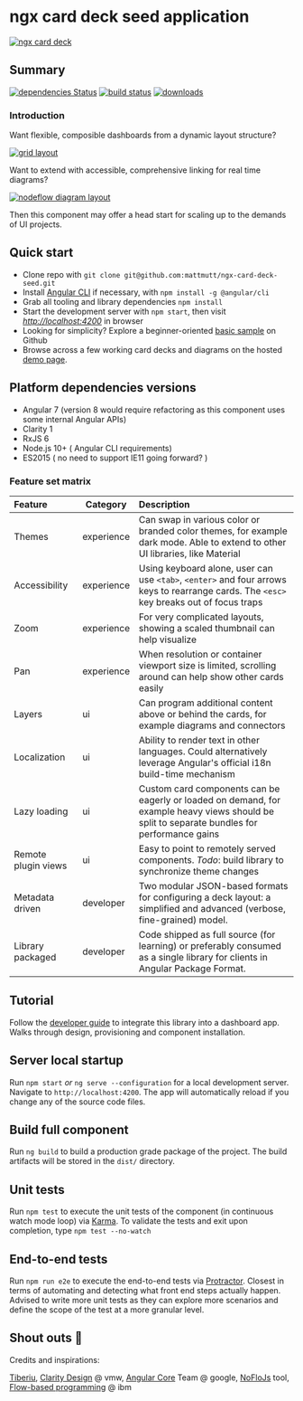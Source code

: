 # ngx card deck seed application


[![ngx card deck](http://i.postimg.cc/kGm8vJWs/card-deck.png)](http://i.postimg.cc/kGm8vJWs/card-deck.png)

[//]: # (remove https://postimg.cc/delete/fGwX2thh/d73f604c )


## Summary
[![dependencies Status](https://david-dm.org/mattmutt/ngx-card-deck/status.svg)](https://david-dm.org/mattmutt/ngx-card-deck-seed)
[![build status](https://travis-ci.com/mattmutt/ngx-card-deck-seed.svg?branch=master)](https://travis-ci.com/mattmutt/ngx-card-deck-seed)
[![downloads](https://img.shields.io/npm/dm/ngx-card-deck.svg)](https://www.npmjs.com/package/ngx-card-deck)


### Introduction

Want flexible, composible dashboards from a dynamic layout structure? 

[![grid layout](http://i.postimg.cc/x8rLRTvy/ngx-card-deck-grid-layout.png)](http://i.postimg.cc/x8rLRTvy/ngx-card-deck-grid-layout.png)

[//]: # (remove 0Tv7HJsT/e41e308a )

Want to extend with accessible, comprehensive linking for real time diagrams?

[![nodeflow diagram layout](https://i.postimg.cc/gJb0tw7J/ngx-card-deck-nodeflow-layout.png)](http://i.postimg.cc/x8rLRTvy/ngx-card-deck-grid-layout.png)

[//]: # (remove 0LPNTGz0/e9e2cfa5 )

Then this component may offer a head start for scaling up to the demands of UI projects. 

## Quick start

* Clone repo with `git clone git@github.com:mattmutt/ngx-card-deck-seed.git`
* Install [Angular CLI](https://angular.io/cli) if necessary, with `npm install -g @angular/cli`
* Grab all tooling and library dependencies `npm install`
* Start the development server with `npm start`, then visit _[http://localhost:4200](http://localhost:4200)_ in browser
* Looking for simplicity? Explore a beginner-oriented [basic sample](https://github.com/mattmutt/ngx-card-deck-starter) on Github
* Browse across a few working card decks and diagrams on the hosted [demo page](http://mattmutt.github.io/ngx-card-deck-seed/).


## Platform dependencies versions
* Angular 7 (version 8 would require refactoring as this component uses some internal Angular APIs)
* Clarity 1
* RxJS 6
* Node.js 10+ ( Angular CLI requirements)
* ES2015 ( no need to support IE11 going forward? )



### Feature set matrix
| Feature                   | Category   | Description  |
|:--------------------------|------------|:-------------|
| Themes                    | experience | Can swap in various color or branded color themes, for example dark mode. Able to extend to other UI libraries, like Material
| Accessibility             | experience | Using keyboard alone, user can use `<tab>`, `<enter>` and four arrows keys to rearrange cards. The `<esc>` key breaks out of focus traps
| Zoom                      | experience | For very complicated layouts, showing a scaled thumbnail can help visualize 
| Pan                       | experience | When resolution or container viewport size is limited, scrolling around can help show other cards easily
| Layers                    | ui         | Can program additional content above or behind the cards, for example diagrams and connectors
| Localization              | ui         | Ability to render text in other languages. Could alternatively leverage Angular's official i18n build-time mechanism
| Lazy loading              | ui         |  Custom card components can be eagerly or loaded on demand, for example heavy views should be split to separate bundles for performance gains
| Remote plugin views       | ui         | Easy to point to remotely served components. _Todo_: build library to synchronize theme changes
| Metadata driven           | developer  | Two modular JSON-based formats for configuring a deck layout: a simplified and advanced (verbose, fine-grained) model.
| Library packaged          | developer  | Code shipped as full source (for learning) or preferably consumed as a single library for clients in Angular Package Format.

## Tutorial
Follow the [developer guide](INSTALL.md) to integrate this library into a dashboard app. Walks through design, provisioning and component installation.


## Server local startup

Run `npm start` *or* `ng serve --configuration` for a local development server. Navigate to `http://localhost:4200`. The app will automatically reload if you change 
any of the source code files.


## Build full component

Run `ng build` to build a production grade package of the project. The build artifacts will be stored in the `dist/` directory. 

## Unit tests

Run `npm test` to execute the unit tests of the component (in continuous watch mode loop) via [Karma](https://karma-runner.github.io).
To validate the tests and exit upon completion, type `npm test --no-watch`

## End-to-end tests

Run `npm run e2e` to execute the end-to-end tests via [Protractor](http://www.protractortest.org). Closest in terms of automating and detecting what front end steps actually happen.
Advised to write more unit tests as they can explore more scenarios and define the scope of the test at a more granular level.

## Shout outs 🎉
Credits and inspirations:

[Tiberiu](https://github.com/tiberiuzuld/angular-gridster2), [Clarity Design](http://clarity.design) @ vmw, [Angular Core](https://angular.io/about) Team @ google, [NoFloJs](http://noflojs.org/) tool, [Flow-based programming](http://www.jpaulmorrison.com/fbp) @ ibm 
